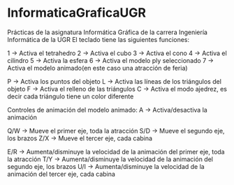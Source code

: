 # InformaticaGraficaUGR
Prácticas de la asignatura Informática Gráfica de la carrera Ingeniería Informática de la UGR
El teclado tiene las siguientes funciones:

1 -> Activa el tetrahedro
2 -> Activa el cubo
3 -> Activa el cono
4 -> Activa el cilindro
5 -> Activa la esfera
6 -> Activa el modelo ply seleccionado
7 -> Activa el modelo animado(en este caso una atracción de feria)

P -> Activa los puntos del objeto
L -> Activa las líneas de los triángulos del objeto
F -> Activa el relleno de las triángulos
C -> Activa el modo ajedrez, es decir cada triángulo tiene un color diferente

Controles de animación del modelo animado:
A -> Activa/desactiva la animación

Q/W -> Mueve el primer eje, toda la atracción
S/D -> Mueve el segundo eje, los brazos 
Z/X -> Mueve el tercer eje, cada cabina

E/R -> Aumenta/disminuye la velocidad de la animación del primer eje, toda la atracción
T/Y -> Aumenta/disminuye la velocidad de la animación del segundo eje, los brazos
U/I -> Aumenta/disminuye la velocidad de la animación del tercer eje, cada cabina
